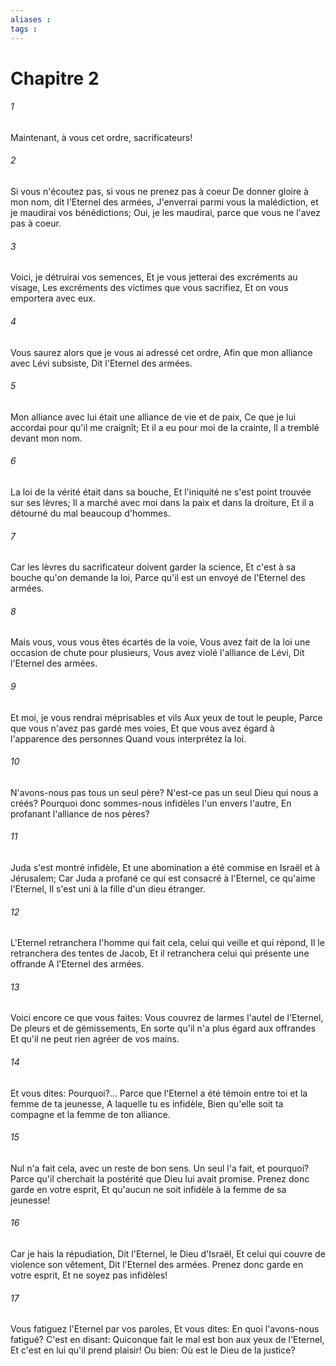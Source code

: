 ```yaml
---
aliases : 
tags : 
---
```


# Chapitre 2

###### 1
Maintenant, à vous cet ordre, sacrificateurs!
###### 2
Si vous n'écoutez pas, si vous ne prenez pas à coeur De donner gloire à mon nom, dit l'Eternel des armées, J'enverrai parmi vous la malédiction, et je maudirai vos bénédictions; Oui, je les maudirai, parce que vous ne l'avez pas à coeur.
###### 3
Voici, je détruirai vos semences, Et je vous jetterai des excréments au visage, Les excréments des victimes que vous sacrifiez, Et on vous emportera avec eux.
###### 4
Vous saurez alors que je vous ai adressé cet ordre, Afin que mon alliance avec Lévi subsiste, Dit l'Eternel des armées.
###### 5
Mon alliance avec lui était une alliance de vie et de paix, Ce que je lui accordai pour qu'il me craignît; Et il a eu pour moi de la crainte, Il a tremblé devant mon nom.
###### 6
La loi de la vérité était dans sa bouche, Et l'iniquité ne s'est point trouvée sur ses lèvres; Il a marché avec moi dans la paix et dans la droiture, Et il a détourné du mal beaucoup d'hommes.
###### 7
Car les lèvres du sacrificateur doivent garder la science, Et c'est à sa bouche qu'on demande la loi, Parce qu'il est un envoyé de l'Eternel des armées.
###### 8
Mais vous, vous vous êtes écartés de la voie, Vous avez fait de la loi une occasion de chute pour plusieurs, Vous avez violé l'alliance de Lévi, Dit l'Eternel des armées.
###### 9
Et moi, je vous rendrai méprisables et vils Aux yeux de tout le peuple, Parce que vous n'avez pas gardé mes voies, Et que vous avez égard à l'apparence des personnes Quand vous interprétez la loi.
###### 10
N'avons-nous pas tous un seul père? N'est-ce pas un seul Dieu qui nous a créés? Pourquoi donc sommes-nous infidèles l'un envers l'autre, En profanant l'alliance de nos pères?
###### 11
Juda s'est montré infidèle, Et une abomination a été commise en Israël et à Jérusalem; Car Juda a profané ce qui est consacré à l'Eternel, ce qu'aime l'Eternel, Il s'est uni à la fille d'un dieu étranger.
###### 12
L'Eternel retranchera l'homme qui fait cela, celui qui veille et qui répond, Il le retranchera des tentes de Jacob, Et il retranchera celui qui présente une offrande A l'Eternel des armées.
###### 13
Voici encore ce que vous faites: Vous couvrez de larmes l'autel de l'Eternel, De pleurs et de gémissements, En sorte qu'il n'a plus égard aux offrandes Et qu'il ne peut rien agréer de vos mains.
###### 14
Et vous dites: Pourquoi?... Parce que l'Eternel a été témoin entre toi et la femme de ta jeunesse, A laquelle tu es infidèle, Bien qu'elle soit ta compagne et la femme de ton alliance.
###### 15
Nul n'a fait cela, avec un reste de bon sens. Un seul l'a fait, et pourquoi? Parce qu'il cherchait la postérité que Dieu lui avait promise. Prenez donc garde en votre esprit, Et qu'aucun ne soit infidèle à la femme de sa jeunesse!
###### 16
Car je hais la répudiation, Dit l'Eternel, le Dieu d'Israël, Et celui qui couvre de violence son vêtement, Dit l'Eternel des armées. Prenez donc garde en votre esprit, Et ne soyez pas infidèles!
###### 17
Vous fatiguez l'Eternel par vos paroles, Et vous dites: En quoi l'avons-nous fatigué? C'est en disant: Quiconque fait le mal est bon aux yeux de l'Eternel, Et c'est en lui qu'il prend plaisir! Ou bien: Où est le Dieu de la justice?
